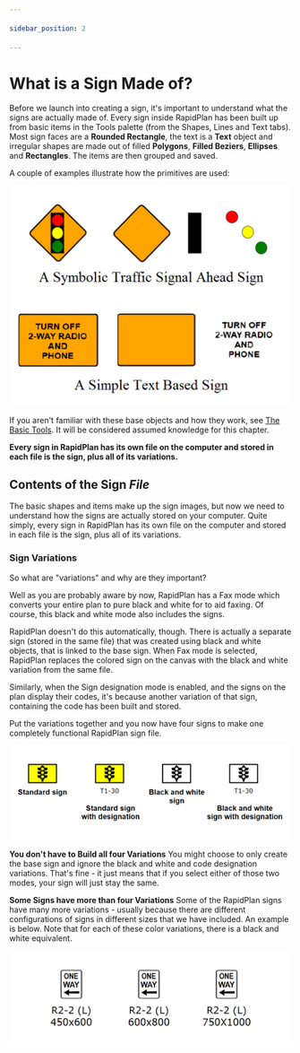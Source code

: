 ```yaml
---

sidebar_position: 2

---
```

# What is a Sign Made of?

Before we launch into creating a sign, it's important to understand what the signs are actually made of. Every sign inside RapidPlan has been built up from basic items in the Tools palette (from the Shapes, Lines and Text tabs). Most sign faces are a **Rounded Rectangle**, the text is a **Text** object and irregular shapes are made out of filled **Polygons**, **Filled Beziers**, **Ellipses** and **Rectangles**. The items are then grouped and saved.

A couple of examples illustrate how the primitives are used:

![The_Basic_Elements_of_Sign_Making](./assets/The_Basic_Elements_of_Sign_Making.png)

If you aren't familiar with these base objects and how they work, see [The Basic Tools](/docs/rapid-plan/The%20Basic%20Tools/the%20basic%20tools.md). It will be considered assumed knowledge for this chapter.

**Every sign in RapidPlan has its own file on the computer and stored in each file is the sign, plus all of its variations.**

## Contents of the Sign *File*

The basic shapes and items make up the sign images, but now we need to understand how the signs are actually stored on your computer. Quite simply, every sign in RapidPlan has its own file on the computer and stored in each file is the sign, plus all of its variations.

### Sign Variations

So what are "variations" and why are they important?

Well as you are probably aware by now, RapidPlan has a Fax mode which converts your entire plan to pure black and white for to aid faxing. Of course, this black and white mode also includes the signs.

RapidPlan doesn't do this automatically, though. There is actually a separate sign (stored in the same file) that was created using black and white objects, that is linked to the base sign. When Fax mode is selected, RapidPlan replaces the colored sign on the canvas with the black and white variation from the same file.

Similarly, when the Sign designation mode is enabled, and the signs on the plan display their codes, it's because another variation of that sign, containing the code has been built and stored.

Put the variations together and you now have four signs to make one completely functional RapidPlan sign file.

![sign variations](./assets/Sign_Variations.png)

**You don't have to Build all four Variations**
You might choose to only create the base sign and ignore the black and white and code designation variations. That's fine - it just means that if you select either of those two modes, your sign will just stay the same.

**Some Signs have more than four Variations**
Some of the RapidPlan signs have many more variations - usually because there are different configurations of signs in different sizes that we have included. An example is below. Note that for each of these color variations, there is a black and white equivalent.

![sign variations in size](./assets/Sign_Variations_in_Size.png)
